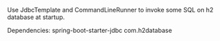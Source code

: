 Use JdbcTemplate and CommandLineRunner to invoke some SQL on h2 database at startup.

Dependencies:
spring-boot-starter-jdbc
com.h2database
